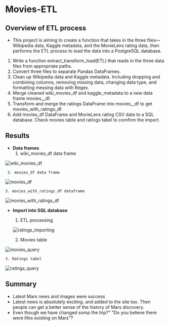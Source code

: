 # Movies-ETL

## Overview of ETL process
 * This project is aiming to create a function that takes in the three files—Wikipedia data, Kaggle metadata, and the MovieLens rating data, then performs the ETL process to load the data into a PostgreSQL database. 
1.  Write a function extract_transform_load(ETL) that reads in the three data files from appropriate paths. 
2.  Convert three files to separate Pandas DataFrames.
3.  Clean up Wikipedia data and Kaggle metadata. Including dropping and combining columns, removing missing data, changing data type, and formatting messing data with Regex.
4.  Merge cleaned wiki_movies_df and kaggle_metadata to a new data frame movies__df.
5.  Transform and merge the ratings DataFrame into movies__df to get movies_with_ratings_df.
6.  Add movies_df DataFrame and MovieLens rating CSV data to a SQL database. Check movies table and ratings tabel to comfirm the import.

## Results
  - **Data frames**
    1. wiki_movies_df data frame 

![wiki_movies_df](https://user-images.githubusercontent.com/105877888/182679583-070c02e3-9995-46d8-9904-6a714e47c8dd.PNG)

     2. movies_df data frame

![movies_df](https://user-images.githubusercontent.com/105877888/182679601-b4a508f5-4bb2-4127-b2de-85932001483a.PNG)

    3. movies_with_ratings_df dataframe

![movies_with_ratings_df](https://user-images.githubusercontent.com/105877888/182679619-4b17259f-739e-405e-bea8-312b2cc15ff1.PNG)

- **Import into SQL database**
    1. ETL processing

  ![ratings_importing](https://user-images.githubusercontent.com/105877888/182679870-1517bfed-c79a-48e6-8d35-c36a1915f103.PNG)

    2. Movies table
    
![movies_query](https://user-images.githubusercontent.com/105877888/182679911-491f9faa-ca24-4431-9655-736b67fe1a74.PNG)

    3. Ratings tabel
 
![ratings_query](https://user-images.githubusercontent.com/105877888/182679921-8e63a4ff-50de-4305-a003-99e53bb1ef5f.PNG)


## Summary

  - Latest Mars news and images were success
  - Latest news is absolutely exciting.  and added to the site too. Then people can get a better sense of the history of Mars discovery.
  - Even though we have changed somp  the trip?" "Do you believe there were lifes existing on Mars"?  
